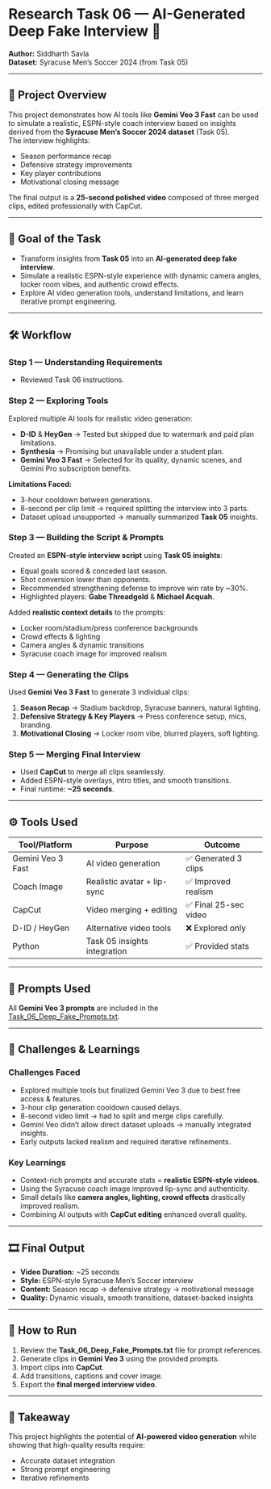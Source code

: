 
# Research Task 06 — AI-Generated Deep Fake Interview 🎥

**Author:** Siddharth Savla  
**Dataset:** Syracuse Men’s Soccer 2024 (from Task 05)  

---

## 📌 Project Overview
This project demonstrates how AI tools like **Gemini Veo 3 Fast** can be used to simulate a realistic, ESPN-style coach interview based on insights derived from the **Syracuse Men’s Soccer 2024 dataset** (Task 05).  
The interview highlights:
- Season performance recap
- Defensive strategy improvements
- Key player contributions
- Motivational closing message

The final output is a **25-second polished video** composed of three merged clips, edited professionally with CapCut.

---

## 🎯 Goal of the Task
- Transform insights from **Task 05** into an **AI-generated deep fake interview**.
- Simulate a realistic ESPN-style experience with dynamic camera angles, locker room vibes, and authentic crowd effects.
- Explore AI video generation tools, understand limitations, and learn iterative prompt engineering.

---

## 🛠️ Workflow

### **Step 1 — Understanding Requirements**
- Reviewed Task 06 instructions.

### **Step 2 — Exploring Tools**
Explored multiple AI tools for realistic video generation:
- **D-ID** & **HeyGen** → Tested but skipped due to watermark and paid plan limitations.
- **Synthesia** → Promising but unavailable under a student plan.
- **Gemini Veo 3 Fast** → Selected for its quality, dynamic scenes, and Gemini Pro subscription benefits.

**Limitations Faced:**
- 3-hour cooldown between generations.
- 8-second per clip limit → required splitting the interview into 3 parts.
- Dataset upload unsupported → manually summarized **Task 05** insights.

### **Step 3 — Building the Script & Prompts**
Created an **ESPN-style interview script** using **Task 05 insights**:
- Equal goals scored & conceded last season.
- Shot conversion lower than opponents.
- Recommended strengthening defense to improve win rate by ~30%.
- Highlighted players: **Gabe Threadgold** & **Michael Acquah**.

Added **realistic context details** to the prompts:
- Locker room/stadium/press conference backgrounds
- Crowd effects & lighting
- Camera angles & dynamic transitions
- Syracuse coach image for improved realism

### **Step 4 — Generating the Clips**
Used **Gemini Veo 3 Fast** to generate 3 individual clips:
1. **Season Recap** → Stadium backdrop, Syracuse banners, natural lighting.
2. **Defensive Strategy & Key Players** → Press conference setup, mics, branding.
3. **Motivational Closing** → Locker room vibe, blurred players, soft lighting.

### **Step 5 — Merging Final Interview**
- Used **CapCut** to merge all clips seamlessly.
- Added ESPN-style overlays, intro titles, and smooth transitions.
- Final runtime: **~25 seconds**.

---

## ⚙️ Tools Used

| Tool/Platform       | Purpose                      | Outcome             |
|---------------------|-------------------------------|----------------------|
| Gemini Veo 3 Fast   | AI video generation          | ✅ Generated 3 clips |
| Coach Image         | Realistic avatar + lip-sync  | ✅ Improved realism |
| CapCut              | Video merging + editing      | ✅ Final 25-sec video |
| D-ID / HeyGen       | Alternative video tools      | ❌ Explored only |
| Python              | Task 05 insights integration | ✅ Provided stats |

---

## 🧩 Prompts Used
All **Gemini Veo 3 prompts** are included in the [Task_06_Deep_Fake_Prompts.txt](./Task_06_Deep_Fake_Prompts.txt).

---

## 🚧 Challenges & Learnings

### **Challenges Faced**
- Explored multiple tools but finalized Gemini Veo 3 due to best free access & features.
- 3-hour clip generation cooldown caused delays.
- 8-second video limit → had to split and merge clips carefully.
- Gemini Veo didn’t allow direct dataset uploads → manually integrated insights.
- Early outputs lacked realism and required iterative refinements.

### **Key Learnings**
- Context-rich prompts and accurate stats = **realistic ESPN-style videos**.
- Using the Syracuse coach image improved lip-sync and authenticity.
- Small details like **camera angles, lighting, crowd effects** drastically improved realism.
- Combining AI outputs with **CapCut editing** enhanced overall quality.

---

## 🎞️ Final Output
- **Video Duration:** ~25 seconds  
- **Style:** ESPN-style Syracuse Men’s Soccer interview  
- **Content:** Season recap → defensive strategy → motivational message  
- **Quality:** Dynamic visuals, smooth transitions, dataset-backed insights  

---

## 📂 How to Run
1. Review the **Task_06_Deep_Fake_Prompts.txt** file for prompt references.
2. Generate clips in **Gemini Veo 3** using the provided prompts.
3. Import clips into **CapCut**.
4. Add transitions, captions and cover image.
5. Export the **final merged interview video**.

---

## 📌 Takeaway
This project highlights the potential of **AI-powered video generation** while showing that high-quality results require:
- Accurate dataset integration
- Strong prompt engineering
- Iterative refinements


